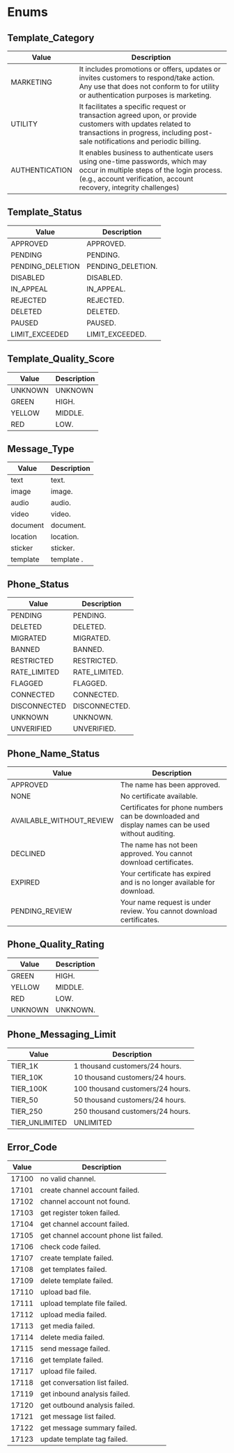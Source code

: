 # Enums

## Template_Category
| Value          | Description                                                                                                                                                                                   |
| -------------- | --------------------------------------------------------------------------------------------------------------------------------------------------------------------------------------------- |
| MARKETING      | It includes promotions or offers, updates or invites customers to respond/take action. Any use that does not conform to for utility or authentication purposes is marketing.               |
| UTILITY        | It facilitates a specific request or transaction agreed upon, or provide customers with updates related to transactions in progress, including post-sale notifications and periodic billing.       |
| AUTHENTICATION | It enables business to authenticate users using one-time passwords, which may occur in multiple steps of the login process. (e.g., account verification, account recovery, integrity challenges) |

## Template_Status
| Value            | Description      |
| ---------------- | ---------------- |
| APPROVED         | APPROVED.         |
| PENDING          | PENDING.          |
| PENDING_DELETION | PENDING_DELETION. |
| DISABLED         | DISABLED.         |
| IN_APPEAL        | IN_APPEAL.        |
| REJECTED         | REJECTED.         |
| DELETED          | DELETED.          |
| PAUSED           | PAUSED.           |
| LIMIT_EXCEEDED   | LIMIT_EXCEEDED.   |

## Template_Quality_Score
| Value   | Description |
| ------- | ----------- |
| UNKNOWN | UNKNOWN        |
| GREEN   | HIGH.        |
| YELLOW  | MIDDLE.      |
| RED     | LOW.         |

## Message_Type
| Value    | Description |
| -------- | ----------- |
| text     | text.        |
| image    | image.       |
| audio    | audio.       |
| video    | video.       |
| document | document.    |
| location | location.    |
| sticker  | sticker.     |
| template | template .   |

## Phone_Status
| Value        | Description  |
| ------------ | ------------ |
| PENDING      | PENDING.      |
| DELETED      | DELETED.      |
| MIGRATED     | MIGRATED.     |
| BANNED       | BANNED.       |
| RESTRICTED   | RESTRICTED.   |
| RATE_LIMITED | RATE_LIMITED. |
| FLAGGED      | FLAGGED.      |
| CONNECTED    | CONNECTED.    |
| DISCONNECTED | DISCONNECTED. |
| UNKNOWN      | UNKNOWN.      |
| UNVERIFIED   | UNVERIFIED.   |


## Phone_Name_Status
| Value                    | Description                                                                                      |
| ------------------------ | ------------------------------------------------------------------------------------------------ |
| APPROVED                 | The name has  been approved.                                                                     |
| NONE                     | No certificate available.                                                                        |
| AVAILABLE_WITHOUT_REVIEW | Certificates for phone numbers can be downloaded and display names can be used without auditing. |
| DECLINED                 | The name has not been approved. You cannot download certificates.                                |
| EXPIRED                  | Your certificate has expired and is no longer available for download.                            |
| PENDING_REVIEW           | Your name request is under review. You cannot download certificates.                             |


## Phone_Quality_Rating
| Value   | Description |
| ------- | ----------- |
| GREEN   | HIGH.        |
| YELLOW  | MIDDLE.      |
| RED     | LOW.         |
| UNKNOWN | UNKNOWN.     |


## Phone_Messaging_Limit
| Value          | Description                     |
| -------------- | ------------------------------- |
| TIER_1K        | 1 thousand customers/24 hours.   |
| TIER_10K       | 10 thousand customers/24 hours.  |
| TIER_100K      | 100 thousand customers/24 hours. |
| TIER_50        | 50 thousand customers/24 hours.  |
| TIER_250       | 250 thousand customers/24 hours. |
| TIER_UNLIMITED | UNLIMITED                       |

## Error_Code
| Value | Description                           |
| ----- | ------------------------------------- |
| 17100 | no valid channel.                      |
| 17101 | create channel account failed.         |
| 17102 | channel account not found.             |
| 17103 | get register token failed.             |
| 17104 | get channel account failed.            |
| 17105 | get channel account phone list failed. |
| 17106 | check code failed.                     |
| 17107 | create template failed.                |
| 17108 | get templates failed.                  |
| 17109 | delete template failed.                |
| 17110 | upload bad file.                       |
| 17111 | upload template file failed.           |
| 17112 | upload media failed.                   |
| 17113 | get media failed.                      |
| 17114 | delete media failed.                   |
| 17115 | send message failed.                   |
| 17116 | get template failed.                   |
| 17117 | upload file failed.                    |
| 17118 | get conversation list failed.          |
| 17119 | get inbound analysis failed.           |
| 17120 | get outbound analysis failed.          |
| 17121 | get message list failed.               |
| 17122 | get message summary failed.            |
| 17123 | update template tag failed.            |
